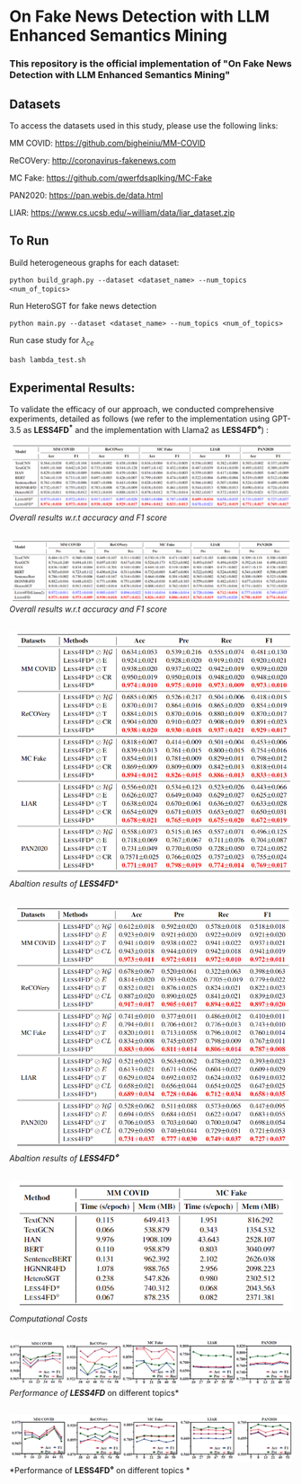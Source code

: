 # On Fake News Detection with LLM Enhanced Semantics Mining

### This repository is the official implementation of "On Fake News Detection with LLM Enhanced Semantics Mining" 

## Datasets

To access the datasets used in this study, please use the following links:

MM COVID: https://github.com/bigheiniu/MM-COVID

ReCOVery: http://coronavirus-fakenews.com

MC Fake: https://github.com/qwerfdsaplking/MC-Fake

PAN2020: https://pan.webis.de/data.html

LIAR: https://www.cs.ucsb.edu/~william/data/liar_dataset.zip

## To Run

Build heterogeneous graphs for each dataset:

```
python build_graph.py --dataset <dataset_name> --num_topics <num_of_topics>
```

Run HeteroSGT for fake news detection

```
python main.py --dataset <dataset_name> --num_topics <num_of_topics>
```

Run case study for $\lambda_{ce}$

```python
bash lambda_test.sh
```

## Experimental Results:
To validate the efficacy of our approach, we conducted comprehensive experiments, detailed as follows (we refer to the implementation using GPT-3.5 as __LESS4FD<sup>*</sup>__ and the implementation with Llama2 as __LESS4FD<sup>⋄</sup>__) :

![Overall Results_1](/figs/res_all_1.png "Overall results w.r.t accuracy and F1 score") <br>
*Overall results w.r.t accuracy and F1 score* <br> <br>

![Overall Results_2](/figs/res_all_2.png "Overall results w.r.t precision and recall") <br>
*Overall results w.r.t accuracy and F1 score*  <br> <br>


![Abaltion Results_1](/figs/ablation_1.png "Abaltion results of $LESS4FD*$") <br>
*Abaltion results of <strong>LESS4FD<sup>*</sup></strong>*  <br> <br>

![Abaltion Results_2](/figs/ablation_2.png "Abaltion results of $LESS4FD^{\diamond}$") <br>
*Abaltion results of __LESS4FD<sup>⋄</sup>__*  <br> <br>

![Computational Costs](/figs/cost.png "Computational Costs") <br>
*Computational Costs*  <br> <br>

![Topics_1](/figs/topics_gpt.png "Performance on different topics of $LESS4FD$*") <br>
*Performance of <strong>LESS4FD<sup>*</sup></strong> on different topics*  <br> <br>

![Topics_2](/figs/topics_llama2.png "Performance on different topics of  $LESS4FD^{\diamond}$") <br>
*Performance of __LESS4FD<sup>⋄</sup>__ on different topics *  <br> <br>
